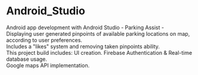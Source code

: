 # Android_Studio

Android app development with Android Studio - Parking Assist -   
Displaying user generated pinpoints of available parking locations on map, according to user preferences.  
Includes a "likes" system and removing taken pinpoints ability.  
This project build includes:
UI creation. 
Firebase Authentication & Real-time database usage.  
Google maps API implementation. 
